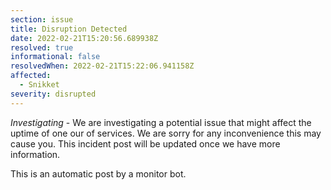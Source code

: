 ```yaml
---
section: issue
title: Disruption Detected
date: 2022-02-21T15:20:56.689938Z
resolved: true
informational: false
resolvedWhen: 2022-02-21T15:22:06.941158Z
affected:
  - Snikket
severity: disrupted
---
```

*Investigating* - We are investigating a potential issue that might affect the uptime of one our of services. We are sorry for any inconvenience this may cause you. This incident post will be updated once we have more information.

This is an automatic post by a monitor bot.
        